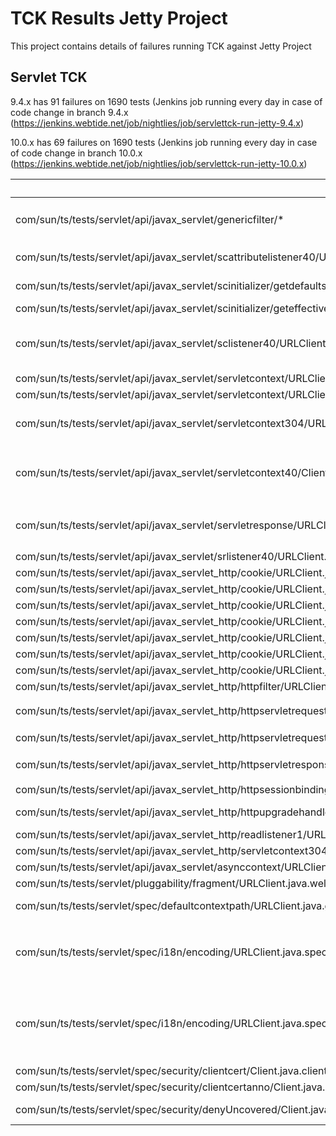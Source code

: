 TCK Results Jetty Project
=====================
This project contains details of failures running TCK against Jetty Project

Servlet TCK
---------------------

9.4.x has 91 failures on 1690 tests (Jenkins job running every day in case of code change in branch 9.4.x (https://jenkins.webtide.net/job/nightlies/job/servlettck-run-jetty-9.4.x)

10.0.x has 69 failures on 1690 tests (Jenkins job running every day in case of code change in branch 10.0.x (https://jenkins.webtide.net/job/nightlies/job/servlettck-run-jetty-10.0.x)

| Failures | Cause | 9.4.x | 10.0.x | Github issue |
|----------|-------|-------|--------|--------------|
| com/sun/ts/tests/servlet/api/javax_servlet/genericfilter/*          | Caused by: java.lang.ClassNotFoundException: javax.servlet.GenericFilter | Servlet 4.0 specs 8 failure | 1 failure to investigate :question: |
| com/sun/ts/tests/servlet/api/javax_servlet/scattributelistener40/URLClient.java#defaultMethodsTest | java.lang.AbstractMethodError: com.sun.ts.tests.servlet.api.javax_servlet.scattributelistener40.SCAttributeListener40.attributeAdded(Ljavax/servlet/ServletContextAttributeEvent;)V | Servlet 4.0 Specs 1 failure | :white_check_mark: |
| com/sun/ts/tests/servlet/api/javax_servlet/scinitializer/getdefaultsessiontrackingmodes/URLClient.java#getDefaultSessionTrackingModes | Exception (UnsupportedOperationException) not throw (https://javaee.github.io/javaee-spec/javadocs/javax/servlet/ServletContext.html#getDefaultSessionTrackingModes--) | 1 test | 1 test |
| com/sun/ts/tests/servlet/api/javax_servlet/scinitializer/geteffectivesessiontrackingmodes/URLClient.java#getEffectiveSessionTrackingModes | Exception (UnsupportedOperationException) not throw | 1 test | 1 test |
| com/sun/ts/tests/servlet/api/javax_servlet/sclistener40/URLClient.java#defaultMethodsTest | java.lang.AbstractMethodError () | Servlet 4.0 ServletContextListener has default methods but not in 3.1 | :white_check_mark: |
| com/sun/ts/tests/servlet/api/javax_servlet/servletcontext/URLClient.java#GetMajorVersionTest | 4 expected but return 3 | Servlet 4.0 Specs |  :white_check_mark: Fixed | (https://github.com/eclipse/jetty.project/issues/4222) |
| com/sun/ts/tests/servlet/api/javax_servlet/servletcontext/URLClient.java#GetMinorVersionTest | 0 expected but return 1 | Servlet 4.0 Specs |  :white_check_mark: Fixed | (https://github.com/eclipse/jetty.project/issues/4222) |
| com/sun/ts/tests/servlet/api/javax_servlet/servletcontext304/URLClient.java#addListenerTest | No IAE, ServletContext #createListener must IllegalArgumentException - if the specified EventListener class does not implement any of the ServletContextListener,ServletContextAttributeListener, ServletRequestListener, ServletRequestAttributeListener, HttpSessionAttributeListener, HttpSessionIdListener, orHttpSessionListener interfaces. ServletContextHandler#createListener is used to create more type of listener... | 1 test | 1 test |
| com/sun/ts/tests/servlet/api/javax_servlet/servletcontext40/Client.java | NoSuchMethodError | Servlet 4.0 specs 12 failure | 12 failure to investigate :question: |
| com/sun/ts/tests/servlet/api/javax_servlet/servletresponse/URLClient.java#getContentTypeNull2Test | Servlet verifies content-type is being re-set by programmer and character encoding setting does not change. Not clear Test code do ``` response.setContentType("text/html;charset=Shift_Jis"); response.setContentType("text/xml"); String actual_encoding = response.getCharacterEncoding(); String actual_type = response.getContentType(); Expected is: Actual_type == "text/html;charset=Shift_Jis" ``` | 1 failure | 1 failure |
| com/sun/ts/tests/servlet/api/javax_servlet/srlistener40/URLClient.java#defaultMethodsTest | Servlet 4.0 Interface with default method | Servlet 4.0 Specs | :white_check_mark: |
| com/sun/ts/tests/servlet/api/javax_servlet_http/cookie/URLClient.java#getDomainTest | Cookie: $Version="1"; name1="value1"; $Path="/servlet_jsh_cookie_web"; $Domain="localhost" cookie.getDomain null | 1 test | 1 test |
| com/sun/ts/tests/servlet/api/javax_servlet_http/cookie/URLClient.java#getPathTest | Cookie: $Version="1"; name1="value1"; $Path="/servlet_jsh_cookie_web"; $Domain="localhost" cookie.getPath null | 1 test | 1 test |
| com/sun/ts/tests/servlet/api/javax_servlet_http/cookie/URLClient.java#getVersionTest | Cookie: $Version="1"; name1="value1"; $Path="/servlet_jsh_cookie_web"; $Domain="localhost" : cookie.getVersion -> 0 (not 1) | 1 test | 1 test |
| com/sun/ts/tests/servlet/api/javax_servlet_http/cookie/URLClient.java#setMaxAgeNegativeTest | Version=1 missing | 1 test | 1 test |
| com/sun/ts/tests/servlet/api/javax_servlet_http/cookie/URLClient.java#setMaxAgePositiveTest | Version=1 missing | 1 test | 1 test |
| com/sun/ts/tests/servlet/api/javax_servlet_http/cookie/URLClient.java#setMaxAgeZeroTest | Version=1 missing | 1 test | 1 test |
| com/sun/ts/tests/servlet/api/javax_servlet_http/cookie/URLClient.java#setPathTest | Version=1 Missing in response headers | 1 test | 1 test |
| com/sun/ts/tests/servlet/api/javax_servlet_http/httpfilter/URLClient.java#dofilterTest | Servlet 4.0 Interface | Servlet 4.0 Specs | :white_check_mark: |
| com/sun/ts/tests/servlet/api/javax_servlet_http/httpservletrequest40/Client.java#** | Servlet 4.0 Specs | Servlet 4.0 Specs 11 failure | 9 failures :question: |
| com/sun/ts/tests/servlet/api/javax_servlet_http/httpservletrequestwrapper/URLClient.java#changeSessionIDTest1 | NPE weird test. code request.getSession(false).getAttribute(attrName_OLD)) Trying accessing an attribute which is never set... | :question: | :question: |
| com/sun/ts/tests/servlet/api/javax_servlet_http/httpservletresponse40/Client.java#* |  Servlet 4.0 Specs | Servlet 4.0 Specs 3 failure | 3 failures :question: |
| com/sun/ts/tests/servlet/api/javax_servlet_http/httpsessionbindinglistener40/URLClient.java#defaultMethodsTest | Servlet 4.0 Interface with default method | Servlet 4.0 Specs | :white_check_mark: |
| com/sun/ts/tests/servlet/api/javax_servlet_http/httpupgradehandler/URLClient.java#upgradeTest | HttpServletRequest.upgrade not supported | Not supported | Not supported |
| com/sun/ts/tests/servlet/api/javax_servlet_http/readlistener1/URLClient.java#nioInputTest2 | ServletInputStream.setReadListener should throw ISE if request not upgraded nor async started | 1 test | 1 test |
| com/sun/ts/tests/servlet/api/javax_servlet_http/servletcontext304/URLClient.java#addListenerTest | ContextHandler fix addProgrammaticListener do not add the Listener ServletContext.addListener | 1 test | 1 test |
| com/sun/ts/tests/servlet/api/javax_servlet/asynccontext/URLClient.java.forwardTest1 | Incorrect header order sequence when starting async | 1 test | 1 test | |
| com/sun/ts/tests/servlet/pluggability/fragment/URLClient.java.welcomefileTest | web-fragment defining a servlet in <welcome-file-list> servlet is not invoked when invoking / | 1 test | 1 test |
| com/sun/ts/tests/servlet/spec/defaultcontextpath/URLClient.java.getDefaultContextPathTest |  Servlet 4.0 Specs | Servlet 4.0 Specs 1 failure | :white_check_mark: |
| com/sun/ts/tests/servlet/spec/i18n/encoding/URLClient.java.spec2Test | response.setContentType("text/html"); response.getCharacterEncoding() != "iso-8859-1",  with  ``` <locale-encoding-mapping-list> <locale-encoding-mapping> <locale>ja</locale> <encoding>euc-jp</encoding> </locale-encoding-mapping> <locale-encoding-mapping> <locale>zh_CN</locale> <encoding>gb18030</encoding> </locale-encoding-mapping> </locale-encoding-mapping-list> ```, response.setLocale(Locale.CHINA); response.getCharacterEncoding() != gb18030; response.setContentType("text/html"); response.getCharacterEncoding() != gb18030 | 1 failure | 1 failure |
| com/sun/ts/tests/servlet/spec/i18n/encoding/URLClient.java.spec3Test | expected iso-8859-1 // setContentType should set character encoding response.setContentType("text/html"); actual[0] = response.getCharacterEncoding(); // committing should freeze the character encoding response.flushBuffer(); actual[1] = response.getCharacterEncoding(); // setCharacterEncoding should no longer be able to change the encoding response.setCharacterEncoding("utf-8"); actual[2] = response.getCharacterEncoding(); // setLocale should not override explicit character encoding request response.setLocale(Locale.JAPAN); actual[3] = response.getCharacterEncoding(); // getWriter should freeze the character encoding PrintWriter pw = response.getWriter(); actual[4] = response.getCharacterEncoding(); | 1 failure | 1 failure |
| com/sun/ts/tests/servlet/spec/security/clientcert/Client.java.clientCertTest | test in https | 1 failure | 1 failure |
| com/sun/ts/tests/servlet/spec/security/clientcertanno/Client.java.clientCertTest | test in https | 1 failure | 1 failure |    
| com/sun/ts/tests/servlet/spec/security/denyUncovered/Client.java.* | the TCK test is deployed with a war named `servlet_sec_denyUncovered_web.war` so the default path is `/servlet_sec_denyUncovered_web` but TCK tests are targeting context path `servlet_sec_denyUncovered` | 5 failure | 5 failure |
  


 




  


